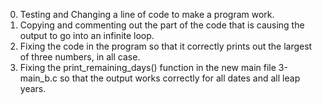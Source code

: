 0. Testing and Changing a line of code to make a program work.
1. Copying and commenting out the part of the code that is causing the output to go into an infinite loop.
2. Fixing the code in the program so that it correctly prints out the largest of three numbers, in all case.
3. Fixing the print_remaining_days() function in the new main file 3-main_b.c so that the output works correctly for all dates and all leap years.
